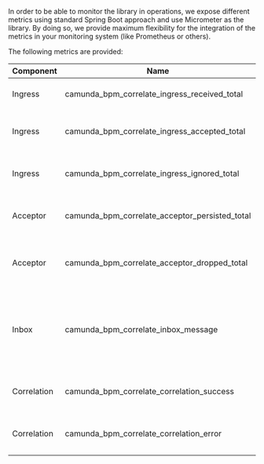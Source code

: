 In order to be able to monitor the library in operations, we expose different metrics using 
standard Spring Boot approach and use Micrometer as the library. By doing so, we provide maximum
flexibility for the integration of the metrics in your monitoring system (like Prometheus or others).

The following metrics are provided:

| Component   | Name                                           | Type    | Tags    | Description                                                                                                                     |
|-------------|------------------------------------------------|---------|---------|---------------------------------------------------------------------------------------------------------------------------------|
| Ingress     | camunda_bpm_correlate_ingress_received_total   | counter | channel | Total number of messages received via given channel.                                                                            |
| Ingress     | camunda_bpm_correlate_ingress_accepted_total   | counter | channel | Total number of messages accepted via channel.                                                                                  |
| Ingress     | camunda_bpm_correlate_ingress_ignored_total    | counter | channel | Total number of messages received but ignored via channel.                                                                      | 
| Acceptor    | camunda_bpm_correlate_acceptor_persisted_total | counter |         | Total number of messages persisted in the inbox.                                                                                | 
| Acceptor    | camunda_bpm_correlate_acceptor_dropped_total   | counter |         | Total number of messages dropped instead of persisting in the inbox.                                                            | 
| Inbox       | camunda_bpm_correlate_inbox_message            | gauge   | status  | Number of messages in the inbox by status. The statuses are: total, retrying, in_progress, error, maxRetriesReached and paused. | 
| Correlation | camunda_bpm_correlate_correlation_success      | counter |         | Total number of messages successfully correlated.                                                                               | 
| Correlation | camunda_bpm_correlate_correlation_error        | counter |         | Total number of messages correlated with error.                                                                                 |



